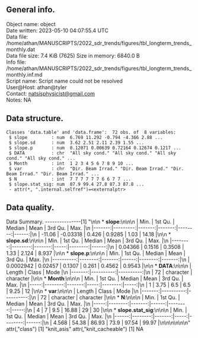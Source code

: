 <!-- This is a markdown file. -->


 General info.
---------------

Object name:    object      
Date written:   2023-05-10 04:07:55.4 UTC  
Data file:      /home/athan/MANUSCRIPTS/2022_sdr_trends/figures/tbl_longterm_trends_monthly.dat      
Data file size: 7.4 KiB (7625) 
Size in memory: 6840.0 B      
Info file:      /home/athan/MANUSCRIPTS/2022_sdr_trends/figures/tbl_longterm_trends_monthly.inf.md      
Script name:    Script name could not be resolved      
User@Host:      athan@tyler   
Contact:        <natsisphysicist@gmail.com>      
Notes:          NA      


 Data structure.
-----------------

```
Classes 'data.table' and 'data.frame':	72 obs. of  8 variables:
 $ slope         : num  6.769 11.292 -0.794 -4.366 2.88 ...
 $ slope.sd      : num  3.62 2.51 2.11 2.39 1.55 ...
 $ slope.p       : num  0.12071 0.00639 0.72164 0.12674 0.1217 ...
 $ DATA          : chr  "All sky cond." "All sky cond." "All sky cond." "All sky cond." ...
 $ Month         : int  1 2 3 4 5 6 7 8 9 10 ...
 $ var           : chr  "Dir. Beam Irrad." "Dir. Beam Irrad." "Dir. Beam Irrad." "Dir. Beam Irrad." ...
 $ N             : int  7 7 7 7 7 7 6 6 7 7 ...
 $ slope.stat_sig: num  87.9 99.4 27.8 87.3 87.8 ...
 - attr(*, ".internal.selfref")=<externalptr> 
```


 Data quality.
---------------
 Data Summary.
---------------[1] "\n\n  * **slope**:\n\n\n    |   Min. |  1st Qu. | Median |   Mean | 3rd Qu. |  Max. |\n    |-------:|---------:|-------:|-------:|--------:|------:|\n    | -11.06 | -0.03318 |  0.426 | 0.9285 |    1.03 | 14.18 |\n\n  * **slope.sd**:\n\n\n    |    Min. | 1st Qu. | Median | Mean | 3rd Qu. |  Max. |\n    |--------:|--------:|-------:|-----:|--------:|------:|\n    | 0.04366 |  0.1516 | 0.3508 | 1.33 |   2.124 | 8.937 |\n\n  * **slope.p**:\n\n\n    |      Min. | 1st Qu. | Median |  Mean | 3rd Qu. |   Max. |\n    |----------:|--------:|-------:|------:|--------:|-------:|\n    | 0.0002942 | 0.02457 | 0.1307 | 0.261 |  0.4562 | 0.9543 |\n\n  * **DATA**:\n\n\n    | Length |     Class |      Mode |\n    |-------:|----------:|----------:|\n    |     72 | character | character |\n\n  * **Month**:\n\n\n    | Min. | 1st Qu. | Median | Mean | 3rd Qu. | Max. |\n    |-----:|--------:|-------:|-----:|--------:|-----:|\n    |    1 |    3.75 |    6.5 |  6.5 |    9.25 |   12 |\n\n  * **var**:\n\n\n    | Length |     Class |      Mode |\n    |-------:|----------:|----------:|\n    |     72 | character | character |\n\n  * **N**:\n\n\n    | Min. | 1st Qu. | Median |  Mean | 3rd Qu. | Max. |\n    |-----:|--------:|-------:|------:|--------:|-----:|\n    |    4 |       7 |    9.5 | 16.88 |      29 |   30 |\n\n  * **slope.stat_sig**:\n\n\n    |  Min. | 1st Qu. | Median | Mean | 3rd Qu. |  Max. |\n    |------:|--------:|-------:|-----:|--------:|------:|\n    | 4.568 |   54.38 |  86.93 | 73.9 |   97.54 | 99.97 |\n\n\n<!-- end of list -->\n\n\n"
attr(,"class")
[1] "knit_asis"
attr(,"knit_cacheable")
[1] NA
